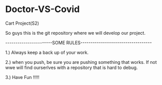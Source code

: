 # Doctor-VS-Covid
Cart Project(S2)

So guys this is the git repository where we will develop our project.

-----------------------SOME RULES-----------------------------------

1.) Always keep a back up of your work.

2.) when you push, be sure you are pushing something that works. If not wwe will find ourserlves with a repository that is hard to debug.

3.) Have Fun !!!!!
